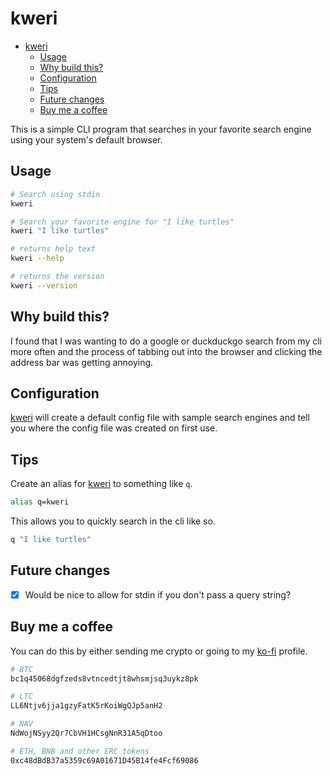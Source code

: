 # kweri

<!--toc:start-->

- [kweri](#kweri)
  - [Usage](#usage)
  - [Why build this?](#why-build-this)
  - [Configuration](#configuration)
  - [Tips](#tips)
  - [Future changes](#future-changes)
  - [Buy me a coffee](#buy-me-a-coffee)
  <!--toc:end-->

This is a simple CLI program that searches in your favorite search engine using your
system's default browser.

## Usage

```sh
# Search using stdin
kweri

# Search your favorite engine for "I like turtles"
kweri "I like turtles"

# returns help text
kweri --help

# returns the version
kweri --version
```

## Why build this?

I found that I was wanting to do a google or duckduckgo search from my cli more often
and the process of tabbing out into the browser and clicking the address bar was
getting annoying.

## Configuration

[kweri](#kweri) will create a default config file with sample search engines and
tell you where the config file was created on first use.

## Tips

Create an alias for [kweri](#kweri) to something like `q`.

```sh
alias q=kweri
```

This allows you to quickly search in the cli like so.

```sh
q "I like turtles"
```

## Future changes

- [x] Would be nice to allow for stdin if you don't pass a query string?

## Buy me a coffee

You can do this by either sending me crypto or going to my [ko-fi][kofi] profile.

```sh
# BTC
bc1q45068dgfzeds8vtncedtjt8whsmjsq3uykz8pk

# LTC
LL6Ntjv6jja1gzyFatK5rKoiWgQJp5anH2

# NAV
NdWojNSyy2Qr7CbVH1HCsgNnR31A5qDtoo

# ETH, BNB and other ERC tokens
0xc48dBdB37a5359c69A01671D45B14fe4Fcf69086
```

[kofi]: https://ko-fi.com/mxaddict
